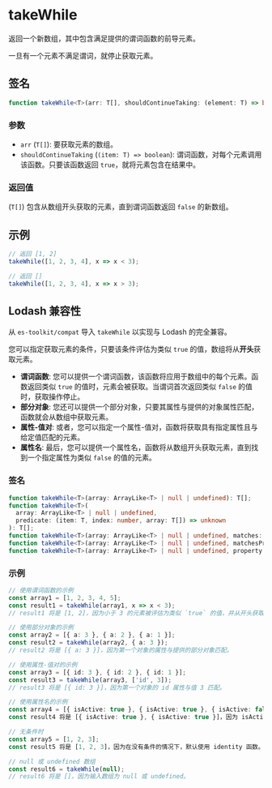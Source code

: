# takeWhile

返回一个新数组，其中包含满足提供的谓词函数的前导元素。

一旦有一个元素不满足谓词，就停止获取元素。

## 签名

```typescript
function takeWhile<T>(arr: T[], shouldContinueTaking: (element: T) => boolean): T[];
```

### 参数

- `arr` (`T[]`): 要获取元素的数组。
- `shouldContinueTaking` (`(item: T) => boolean`): 谓词函数，对每个元素调用该函数。只要该函数返回 `true`，就将元素包含在结果中。

### 返回值

(`T[]`) 包含从数组开头获取的元素，直到谓词函数返回 `false` 的新数组。

## 示例

```typescript
// 返回 [1, 2]
takeWhile([1, 2, 3, 4], x => x < 3);

// 返回 []
takeWhile([1, 2, 3, 4], x => x > 3);
```

## Lodash 兼容性

从 `es-toolkit/compat` 导入 `takeWhile` 以实现与 Lodash 的完全兼容。

您可以指定获取元素的条件，只要该条件评估为类似 `true` 的值，数组将从**开头**获取元素。

- **谓词函数**: 您可以提供一个谓词函数，该函数将应用于数组中的每个元素。函数返回类似 `true` 的值时，元素会被获取。当谓词首次返回类似 `false` 的值时，获取操作停止。
- **部分对象**: 您还可以提供一个部分对象，只要其属性与提供的对象属性匹配，函数就会从数组中获取元素。
- **属性-值对**: 或者，您可以指定一个属性-值对，函数将获取具有指定属性且与给定值匹配的元素。
- **属性名**: 最后，您可以提供一个属性名，函数将从数组开头获取元素，直到找到一个指定属性为类似 `false` 的值的元素。

### 签名

```typescript
function takeWhile<T>(array: ArrayLike<T> | null | undefined): T[];
function takeWhile<T>(
  array: ArrayLike<T> | null | undefined,
  predicate: (item: T, index: number, array: T[]) => unknown
): T[];
function takeWhile<T>(array: ArrayLike<T> | null | undefined, matches: Partial<T>): T[];
function takeWhile<T>(array: ArrayLike<T> | null | undefined, matchesProperty: [keyof T, unknown]): T[];
function takeWhile<T>(array: ArrayLike<T> | null | undefined, property: PropertyKey): T[];
```

### 示例

```typescript
// 使用谓词函数的示例
const array1 = [1, 2, 3, 4, 5];
const result1 = takeWhile(array1, x => x < 3);
// result1 将是 [1, 2]，因为小于 3 的元素被评估为类似 `true` 的值，并从开头获取，而首次遇到大于或等于 3 的值时停止。

// 使用部分对象的示例
const array2 = [{ a: 3 }, { a: 2 }, { a: 1 }];
const result2 = takeWhile(array2, { a: 3 });
// result2 将是 [{ a: 3 }]，因为第一个对象的属性与提供的部分对象匹配。

// 使用属性-值对的示例
const array3 = [{ id: 3 }, { id: 2 }, { id: 1 }];
const result3 = takeWhile(array3, ['id', 3]);
// result3 将是 [{ id: 3 }]，因为第一个对象的 id 属性与值 3 匹配。

// 使用属性名的示例
const array4 = [{ isActive: true }, { isActive: true }, { isActive: false }];
const result4 将是 [{ isActive: true }, { isActive: true }]，因为 isActive 属性被评估为类似 `true` 的值，并从开头获取。

// 无条件时
const array5 = [1, 2, 3];
const result5 将是 [1, 2, 3]，因为在没有条件的情况下，默认使用 identity 函数。

// null 或 undefined 数组
const result6 = takeWhile(null);
// result6 将是 []，因为输入数组为 null 或 undefined。